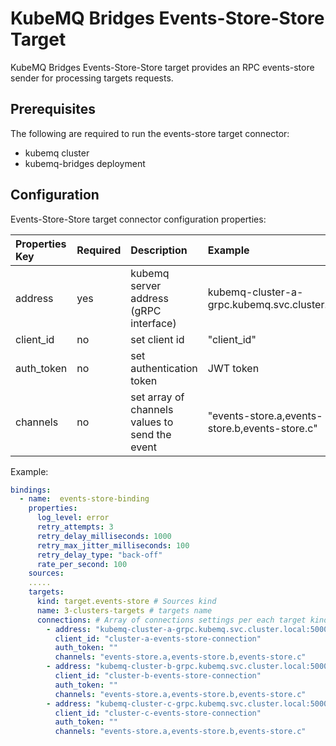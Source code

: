 # KubeMQ Bridges Events-Store-Store Target

KubeMQ Bridges Events-Store-Store target provides an RPC events-store sender for processing targets requests.

## Prerequisites
The following are required to run the events-store target connector:

- kubemq cluster
- kubemq-bridges deployment


## Configuration

Events-Store-Store target connector configuration properties:

| Properties Key  | Required | Description                                        | Example                                              |
|:----------------|:---------|:---------------------------------------------------|:-----------------------------------------------------|
| address         | yes      | kubemq server address (gRPC interface)             | kubemq-cluster-a-grpc.kubemq.svc.cluster.local:50000 |
| client_id       | no       | set client id                                      | "client_id"                                          |
| auth_token      | no       | set authentication token                           | JWT token                                            |
| channels | no       | set array of channels values to send the event                |  "events-store.a,events-store.b,events-store.c"                                                    |

Example:

```yaml
bindings:
  - name:  events-store-binding 
    properties: 
      log_level: error
      retry_attempts: 3
      retry_delay_milliseconds: 1000
      retry_max_jitter_milliseconds: 100
      retry_delay_type: "back-off"
      rate_per_second: 100
    sources:
    .....
    targets:
      kind: target.events-store # Sources kind
      name: 3-clusters-targets # targets name 
      connections: # Array of connections settings per each target kind
        - address: "kubemq-cluster-a-grpc.kubemq.svc.cluster.local:50000"
          client_id: "cluster-a-events-store-connection"
          auth_token: ""
          channels: "events-store.a,events-store.b,events-store.c"
        - address: "kubemq-cluster-b-grpc.kubemq.svc.cluster.local:50000"
          client_id: "cluster-b-events-store-connection"
          auth_token: ""
          channels: "events-store.a,events-store.b,events-store.c"
        - address: "kubemq-cluster-c-grpc.kubemq.svc.cluster.local:50000"
          client_id: "cluster-c-events-store-connection"
          auth_token: ""
          channels: "events-store.a,events-store.b,events-store.c"
```


